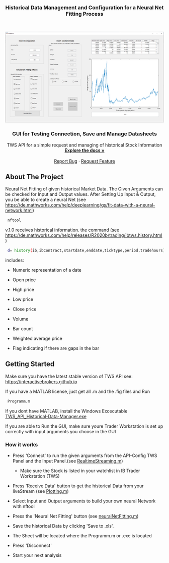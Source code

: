 
  <h3 align="center">Historical Data Management and Configuration for a Neural Net Fitting Process </h3>





<!-- PROJECT LOGO -->
<br />
<p align="center">
  <a href="https://github.com/ecschuetz/TWS-API-Historical-Data-Manager">
    <img src="images/ConfigTable.png" alt="Logo">
  </a>

  <h3 align="center">GUI for Testing Connection, Save and Manage Datasheets</h3>

  <p align="center">
    TWS API for a simple request and managing of historical Stock Information
    <br />
    <a href="https://github.com/ecschuetz/TWS-API-Historical-Data-Manager"><strong>Explore the docs »</strong></a>
    <br />
    <br />
      <a href="https://github.com/ecschuetz/TWS-API-Historical-Data-Manager/discussions">Report Bug</a>
    ·
    <a href="https://github.com/ecschuetz/TWS-API-Historical-Data-Manager/issues">Request Feature</a>
  </p>
</p>




<!-- ABOUT THE PROJECT -->
## About The Project

Neural Net Fitting of given historical Market Data. The Given Arguments can be checked for Input and Output values. After Setting Up Input & Output, you be able to create a neural Net (see https://de.mathworks.com/help/deeplearning/gs/fit-data-with-a-neural-network.html)
```sh
 nftool
  ```

v.1.0 receives historical information.
the command (see https://de.mathworks.com/help/releases/R2020b/trading/ibtws.history.html)
```sh
 d= history(ib,ibContract,startdate,enddate,ticktype,period,tradehours)
  ```
  includes: 

- Numeric representation of a date

- Open price

- High price

- Low price

- Close price

- Volume

- Bar count

- Weighted average price

- Flag indicating if there are gaps in the bar









<!-- GETTING STARTED -->
## Getting Started
Make sure you have the latest stable version of TWS API see: https://interactivebrokers.github.io

If you have a MATLAB license, just get all .m and the .fig files and Run
```sh
 Programm.m
  ```

If you dont have MATLAB, install the Windows Excecutable <a href="https://github.com/ecschuetz/TWS-API-Historical-Data-Manager/blob/master/Excecutable/TWS_API_Historical-Data-Manager.exe">TWS_API_Historical-Data-Manager.exe</a>

If you are able to Run the GUI, make sure youre Trader Workstation is set up correctly with input arguments you choose in the GUI

### How it works

- Press 'Connect' to run the given arguments from the API-Config TWS Panel and the Input Panel.(see <a href="https://github.com/ecschuetz/TWS-API-Historical-Data-Manager/blob/master/RealtimeStreaming.m">RealtimeStreaming.m</a>)
    - Make sure the Stock is listed in your watchlist in IB Trader Workstation (TWS)

- Press 'Receive Data' button to get the historical Data from your liveStream (see <a href="https://github.com/ecschuetz/TWS-API-Historical-Data-Manager/blob/master/Plotting.m">Plotting.m</a>)

- Select Input and Output arguments to build your own neural Network with nftool 

- Press the 'Neural Net Fitting' button (see <a href="https://github.com/ecschuetz/TWS-API-Historical-Data-Manager/blob/master/neuralNetFitting.m">neuralNetFitting.m</a>)

- Save the historical Data by clicking 'Save to .xls'.

- The Sheet will be located where the Programm.m or .exe is located

- Press 'Disconnect' 

- Start your next analysis

